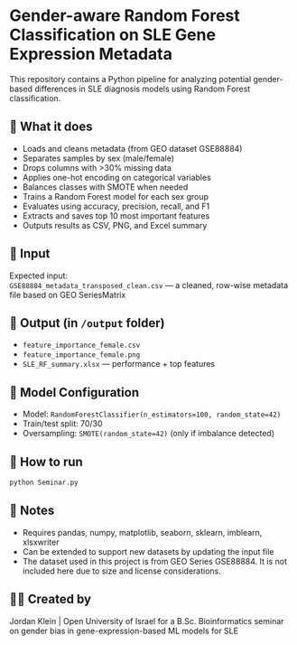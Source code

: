 # Gender-aware Random Forest Classification on SLE Gene Expression Metadata

This repository contains a Python pipeline for analyzing potential gender-based differences in SLE diagnosis models using Random Forest classification.

## 🧪 What it does
- Loads and cleans metadata (from GEO dataset GSE88884)
- Separates samples by sex (male/female)
- Drops columns with >30% missing data
- Applies one-hot encoding on categorical variables
- Balances classes with SMOTE when needed
- Trains a Random Forest model for each sex group
- Evaluates using accuracy, precision, recall, and F1
- Extracts and saves top 10 most important features
- Outputs results as CSV, PNG, and Excel summary

## 📂 Input
Expected input:  
`GSE88884_metadata_transposed_clean.csv` — a cleaned, row-wise metadata file based on GEO SeriesMatrix

## 📁 Output (in `/output` folder)
- `feature_importance_female.csv`  
- `feature_importance_female.png`  
- `SLE_RF_summary.xlsx` — performance + top features

## 🧠 Model Configuration
- Model: `RandomForestClassifier(n_estimators=100, random_state=42)`
- Train/test split: 70/30
- Oversampling: `SMOTE(random_state=42)` (only if imbalance detected)

## 🚀 How to run
```bash
python Seminar.py
```

## 📌 Notes
- Requires pandas, numpy, matplotlib, seaborn, sklearn, imblearn, xlsxwriter
- Can be extended to support new datasets by updating the input file
- The dataset used in this project is from GEO Series GSE88884. It is not included here due to size and license considerations.

## 👩‍🔬 Created by
Jordan Klein | Open University of Israel
for a B.Sc. Bioinformatics seminar on gender bias in gene-expression-based ML models for SLE
